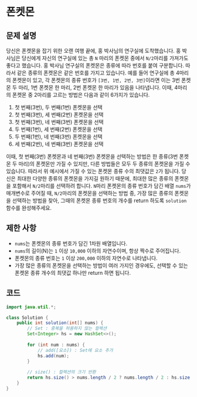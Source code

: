 # 폰켓몬

## 문제 설명
당신은 폰켓몬을 잡기 위한 오랜 여행 끝에, 홍 박사님의 연구실에 도착했습니다. 홍 박사님은 당신에게 자신의 연구실에 있는 총 `N` 마리의 폰켓몬 중에서 `N/2`마리를 가져가도 좋다고 했습니다.
홍 박사님 연구실의 폰켓몬은 종류에 따라 번호를 붙여 구분합니다. 따라서 같은 종류의 폰켓몬은 같은 번호를 가지고 있습니다. 예를 들어 연구실에 총 4마리의 폰켓몬이 있고, 각 폰켓몬의 종류 번호가 `[3번, 1번, 2번, 3번]`이라면 이는 3번 폰켓몬 두 마리, 1번 폰켓몬 한 마리, 2번 폰켓몬 한 마리가 있음을 나타냅니다. 이때, 4마리의 폰켓몬 중 2마리를 고르는 방법은 다음과 같이 6가지가 있습니다.

1. 첫 번째(3번), 두 번째(1번) 폰켓몬을 선택
2. 첫 번째(3번), 세 번째(2번) 폰켓몬을 선택
3. 첫 번째(3번), 네 번째(3번) 폰켓몬을 선택
4. 두 번째(1번), 세 번째(2번) 폰켓몬을 선택
5. 두 번째(1번), 네 번째(3번) 폰켓몬을 선택
6. 세 번째(2번), 네 번째(3번) 폰켓몬을 선택

이때, 첫 번째(3번) 폰켓몬과 네 번째(3번) 폰켓몬을 선택하는 방법은 한 종류(3번 폰켓몬 두 마리)의 폰켓몬만 가질 수 있지만, 다른 방법들은 모두 두 종류의 폰켓몬을 가질 수 있습니다. 따라서 위 예시에서 가질 수 있는 폰켓몬 종류 수의 최댓값은 `2`가 됩니다.
당신은 최대한 다양한 종류의 폰켓몬을 가지길 원하기 때문에, 최대한 많은 종류의 폰켓몬을 포함해서 `N/2`마리를 선택하려 합니다. `N`마리 폰켓몬의 종류 번호가 담긴 배열 `nums`가 매개변수로 주어질 때, `N/2`마리의 폰켓몬을 선택하는 방법 중, 가장 많은 종류의 폰켓몬을 선택하는 방법을 찾아, 그때의 폰켓몬 종류 번호의 개수를 return 하도록 `solution` 함수를 완성해주세요.

## 제한 사항
- `nums`는 폰켓몬의 종류 번호가 담긴 1차원 배열입니다.
- `nums`의 길이(N)는 `1` 이상 `10,000` 이하의 자연수이며, 항상 짝수로 주어집니다.
- 폰켓몬의 종류 번호는 `1` 이상 `200,000` 이하의 자연수로 나타냅니다.
- 가장 많은 종류의 폰켓몬을 선택하는 방법이 여러 가지인 경우에도, 선택할 수 있는 폰켓몬 종류 개수의 최댓값 하나만 return 하면 됩니다.

## 코드
```java
import java.util.*;

class Solution {
    public int solution(int[] nums) {
        // Set : 중복을 허용하지 않는 컬렉션
        Set<Integer> hs = new HashSet<>();
        
        for (int num : nums) {
            // add([요소]) : Set에 요소 추가
            hs.add(num);
        }
        
        // size() : 컬렉션의 크기 반환
        return hs.size() > nums.length / 2 ? nums.length / 2 : hs.size();
    }
}
```